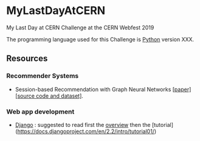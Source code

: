 # MyLastDayAtCERN
My Last Day at CERN Challenge at the CERN Webfest 2019

The programming language used for this Challenge is [Python](https://www.python.org/) version XXX.

## Resources

### Recommender Systems
- Session-based Recommendation with Graph Neural Networks [[paper]](https://arxiv.org/abs/1811.00855) [[source code and dataset]](https://github.com/CRIPAC-DIG/SR-GNN).

### Web app development

- [Django](https://www.djangoproject.com/) : suggested to read first the [overview](https://docs.djangoproject.com/en/2.2/intro/overview/) then the [tutorial] (https://docs.djangoproject.com/en/2.2/intro/tutorial01/)
